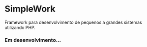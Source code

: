 <h1>SimpleWork</h1>
<p>Framework para desenvolvimento de pequenos a grandes sistemas utilizando PHP.</p>

<h3>Em desenvolvimento...</h3>
